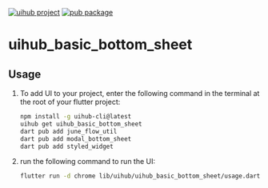 [![uihub project](https://img.shields.io/badge/powered%20by-uihub-blue?logo=github)](https://github.com/melodysdreamj/uihub)
[![pub package](https://img.shields.io/pub/v/uihub_basic_bottom_sheet.svg)](https://pub.dartlang.org/packages/uihub_basic_bottom_sheet)

# uihub_basic_bottom_sheet

[//]: # ([![YouTube Video Title]&#40;https://img.youtube.com/vi/[video-id]/0.jpg&#41;]&#40;https://www.youtube.com/shorts/[video-id]&#41;)



## Usage

1. To add UI to your project, enter the following command in the terminal at the root of your flutter project:
   ```bash
   npm install -g uihub-cli@latest
   uihub get uihub_basic_bottom_sheet
   dart pub add june_flow_util
   dart pub add modal_bottom_sheet
   dart pub add styled_widget
   ```
2. run the following command to run the UI: 
    ```bash
    flutter run -d chrome lib/uihub/uihub_basic_bottom_sheet/usage.dart
    ```